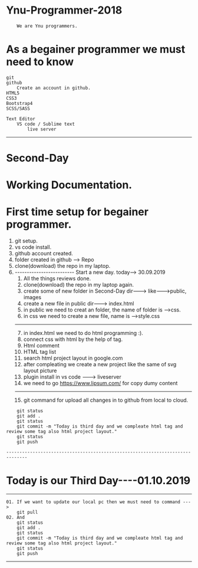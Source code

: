 # Ynu-Programmer-2018
```
    We are Ynu programmers.
```

# As a begainer programmer we must need to know
```
git
github
	Create an account in github.
HTML5
CSS3
Bootstrap4
SCSS/SASS

Text Editor
    VS code / Sublime text
        live server
```
-----------------------------------------------------------------------------
# Second-Day
# Working Documentation.
# First time setup for begainer programmer.

01. git setup.
02. vs code install.
03. github account created.
04. folder created in github --> Repo
05. clone(download) the repo in my laptop.
06. ------------------------- Start a new day. today--> 30.09.2019
    01. All the things reviews done.
    02. clone(download) the repo in my laptop again.
    03. create some of new folder in Second-Day dir---> like--->public, images
    04. create a new file in public dir---> index.html 
    05. in public we need to creat an folder, the name of folder is -->css.
    06. in css we need to create a new file, name is -->style.css
    -----------------------------------------------------------------
    07. in index.html we need to do html programming :).
    08. connect css with html by the help of <link href=""> tag.
    09. Html comment
    10. HTML tag list
    11. search html project layout in google.com
    12. after compleating we create a new project like the same of svg layout picture
    13. plugin install in vs code ---> liveserver
    14. we need to go https://www.lipsum.com/ for copy dumy content
    -----------------------------------------------------------------
    15. git command for upload all changes in to github from local to cloud.
```
    git status
    git add .
    git status
    git commit -m "Today is third day and we compleate html tag and review some tag also html project layout."
    git status
    git push
```
    ------------------------------------------------------------------------------
# Today is our Third Day----01.10.2019   
-----------------------------------------------------------------------------
    01. If we want to update our local pc then we must need to command --->
        git pull
    02. And
        git status
        git add .
        git status
        git commit -m "Today is third day and we compleate html tag and review some tag also html project layout."
        git status
        git push
-----------------------------------------------------------------------------